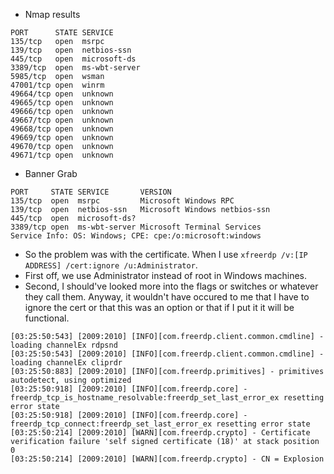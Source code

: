 

* Nmap results

```
PORT      STATE SERVICE
135/tcp   open  msrpc
139/tcp   open  netbios-ssn
445/tcp   open  microsoft-ds
3389/tcp  open  ms-wbt-server
5985/tcp  open  wsman
47001/tcp open  winrm
49664/tcp open  unknown
49665/tcp open  unknown
49666/tcp open  unknown
49667/tcp open  unknown
49668/tcp open  unknown
49669/tcp open  unknown
49670/tcp open  unknown
49671/tcp open  unknown
```

* Banner Grab  

```
PORT     STATE SERVICE       VERSION
135/tcp  open  msrpc         Microsoft Windows RPC
139/tcp  open  netbios-ssn   Microsoft Windows netbios-ssn
445/tcp  open  microsoft-ds?
3389/tcp open  ms-wbt-server Microsoft Terminal Services
Service Info: OS: Windows; CPE: cpe:/o:microsoft:windows

```

* So the problem was with the certificate. When I use `xfreerdp /v:[IP ADDRESS] /cert:ignore /u:Administrator`. 
* First off, we use Administrator instead of root in Windows machines.
* Second, I should've looked more into the flags or switches or whatever they call them. Anyway, it wouldn't have occured to me that I have to ignore the cert or that this was an option or that if I put it it will be functional.

```
[03:25:50:543] [2009:2010] [INFO][com.freerdp.client.common.cmdline] - loading channelEx rdpsnd
[03:25:50:543] [2009:2010] [INFO][com.freerdp.client.common.cmdline] - loading channelEx cliprdr
[03:25:50:883] [2009:2010] [INFO][com.freerdp.primitives] - primitives autodetect, using optimized
[03:25:50:918] [2009:2010] [INFO][com.freerdp.core] - freerdp_tcp_is_hostname_resolvable:freerdp_set_last_error_ex resetting error state
[03:25:50:918] [2009:2010] [INFO][com.freerdp.core] - freerdp_tcp_connect:freerdp_set_last_error_ex resetting error state
[03:25:50:214] [2009:2010] [WARN][com.freerdp.crypto] - Certificate verification failure 'self signed certificate (18)' at stack position 0
[03:25:50:214] [2009:2010] [WARN][com.freerdp.crypto] - CN = Explosion

```